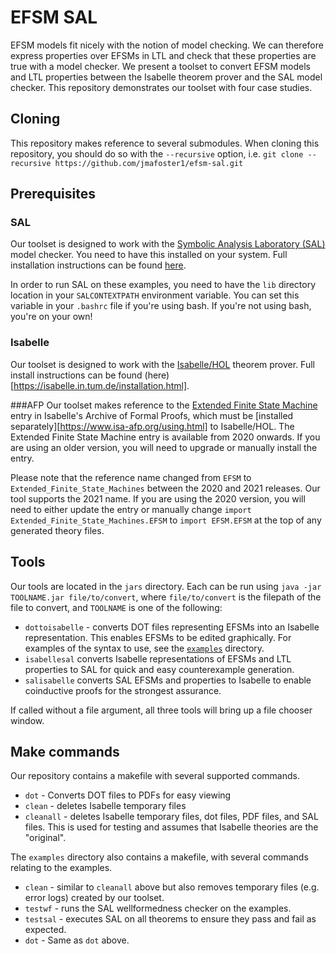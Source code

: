 # EFSM SAL
EFSM models fit nicely with the notion of model checking. We can therefore express properties over EFSMs in LTL and check that these properties are true with a model checker. We present a toolset to convert EFSM models and LTL properties between the Isabelle theorem prover and the SAL model checker. This repository demonstrates our toolset with four case studies.

## Cloning
This repository makes reference to several submodules. When cloning this repository, you should do so with the `--recursive` option, i.e. `git clone --recursive https://github.com/jmafoster1/efsm-sal.git`

## Prerequisites
### SAL
Our toolset is designed to work with the [Symbolic Analysis Laboratory (SAL)](http://sal.csl.sri.com/) model checker. You need to have this installed on your system. Full installation instructions can be found [here](http://sal.csl.sri.com/download.shtml).

In order to run SAL on these examples, you need to have the `lib` directory location in your `SALCONTEXTPATH` environment variable. You can set this variable in your `.bashrc` file if you're using bash. If you're not using bash, you're on your own!

### Isabelle
Our toolset is designed to work with the [Isabelle/HOL](https://isabelle.in.tum.de/) theorem prover. Full install instructions can be found (here)[https://isabelle.in.tum.de/installation.html].

###AFP
Our toolset makes reference to the [Extended Finite State Machine](https://www.isa-afp.org/entries/Extended_Finite_State_Machines.html) entry in Isabelle's Archive of Formal Proofs, which must be [installed separately][https://www.isa-afp.org/using.html] to Isabelle/HOL.
The Extended Finite State Machine entry is available from 2020 onwards. If you are using an older version, you will need to upgrade or manually install the entry.

Please note that the reference name changed from `EFSM` to `Extended_Finite_State_Machines` between the 2020 and 2021 releases. Our tool supports the 2021 name. If you are using the 2020 version, you will need to either update the entry or manually change `import Extended_Finite_State_Machines.EFSM` to `import EFSM.EFSM` at the top of any generated theory files.

## Tools
Our tools are located in the `jars` directory. Each can be run using `java -jar TOOLNAME.jar file/to/convert`, where `file/to/convert` is the filepath of the file to convert, and `TOOLNAME` is one of the following:
- `dottoisabelle` - converts DOT files representing EFSMs into an Isabelle representation. This enables EFSMs to be edited graphically. For examples of the syntax to use, see the [`examples`](/tree/master/examples) directory.
- `isabellesal` converts Isabelle representations of EFSMs and LTL properties to SAL for quick and easy counterexample generation.
- `salisabelle` converts SAL EFSMs and properties to Isabelle to enable coinductive proofs for the strongest assurance.

If called without a file argument, all three tools will bring up a file chooser window.

## Make commands
Our repository contains a makefile with several supported commands.
- `dot` - Converts DOT files to PDFs for easy viewing
- `clean` - deletes Isabelle temporary files
- `cleanall` - deletes Isabelle temporary files, dot files, PDF files, and SAL files. This is used for testing and assumes that Isabelle theories are the "original".

The `examples` directory also contains a makefile, with several commands relating to the examples.
- `clean` - similar to `cleanall` above but also removes temporary files (e.g. error logs) created by our toolset.
- `testwf` - runs the SAL wellformedness checker on the examples.
- `testsal` - executes SAL on all theorems to ensure they pass and fail as expected.
- `dot` - Same as `dot` above.
